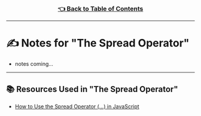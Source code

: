 <h3 align="center"><a href="../table_of_contents.md">👈 Back to Table of Contents</a></h3>

---

# ✍️ Notes for "The Spread Operator"
- notes coming...

---

## 📚 Resources Used in "The Spread Operator"
- [How to Use the Spread Operator (…) in JavaScript](https://medium.com/coding-at-dawn/how-to-use-the-spread-operator-in-javascript-b9e4a8b06fab)